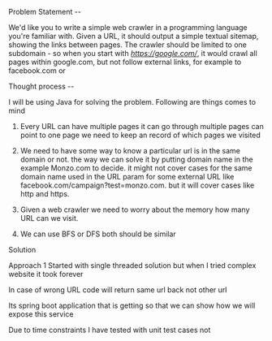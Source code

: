 Problem Statement  --

We'd like you to write a simple web crawler in a programming language you're familiar with.
 Given a URL, it should output a simple textual sitemap, showing the links between pages.
  The crawler should be limited to one subdomain - so when you start with *https://google.com/*, 
  it would crawl all pages within google.com, but not follow external links, for example to facebook.com or 

Thought process -- 

I will be using Java for  solving the problem. Following are things comes to mind 

1. Every URL can have multiple pages it can go through multiple pages can point to one page we need to keep an record of which pages we visited 

2. We need to have some way to know a particular url is in the same domain or not. the way we can solve it by putting domain name in the example Monzo.com to decide.
it might not cover cases for the same domain name used in the URL param for some external URL like facebook.com/campaign?test=monzo.com. but it will cover cases like http and https.

3. Given a web crawler we need to worry about the memory how many URL can we visit. 

4. We can use BFS or DFS both should be similar 


Solution

Approach 1 Started with single threaded solution  but when I tried complex website it took forever

In case of wrong URL code will return same url back not other url 

Its spring boot application that is getting so that we can show how we will expose this service 

Due to time constraints  I have tested with unit test cases not 

